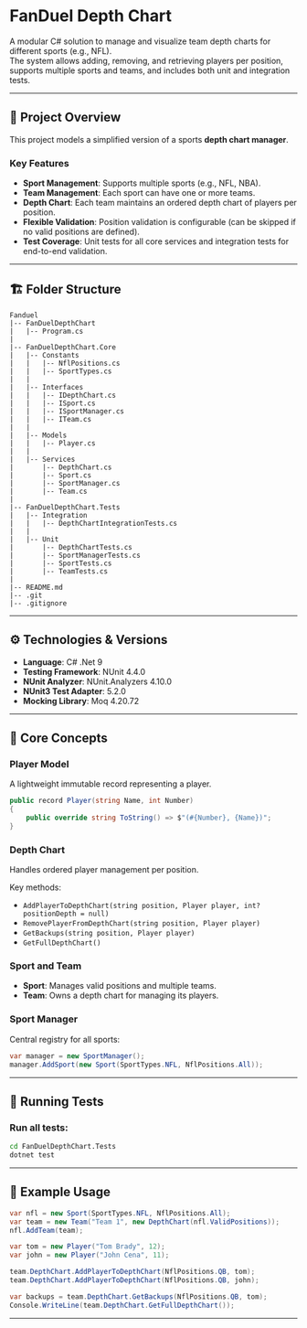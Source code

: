 # FanDuel Depth Chart

A modular C# solution to manage and visualize team depth charts for different sports (e.g., NFL).  
The system allows adding, removing, and retrieving players per position, supports multiple sports and teams, and includes both unit and integration tests.

---

## 🧩 Project Overview

This project models a simplified version of a sports **depth chart manager**.

### Key Features
- **Sport Management**: Supports multiple sports (e.g., NFL, NBA).
- **Team Management**: Each sport can have one or more teams.
- **Depth Chart**: Each team maintains an ordered depth chart of players per position.
- **Flexible Validation**: Position validation is configurable (can be skipped if no valid positions are defined).
- **Test Coverage**: Unit tests for all core services and integration tests for end-to-end validation.

---

## 🏗 Folder Structure

```
Fanduel
|-- FanDuelDepthChart
|   |-- Program.cs
|
|-- FanDuelDepthChart.Core
|   |-- Constants
|   |   |-- NflPositions.cs
|   |   |-- SportTypes.cs
|   |
|   |-- Interfaces
|   |   |-- IDepthChart.cs
|   |   |-- ISport.cs
|   |   |-- ISportManager.cs
|   |   |-- ITeam.cs
|   |
|   |-- Models
|   |   |-- Player.cs
|   |
|   |-- Services
|       |-- DepthChart.cs
|       |-- Sport.cs
|       |-- SportManager.cs
|       |-- Team.cs
|
|-- FanDuelDepthChart.Tests
|   |-- Integration
|   |   |-- DepthChartIntegrationTests.cs
|   |
|   |-- Unit
|       |-- DepthChartTests.cs
|       |-- SportManagerTests.cs
|       |-- SportTests.cs
|       |-- TeamTests.cs
|
|-- README.md
|-- .git
|-- .gitignore
```

---

## ⚙️ Technologies & Versions

- **Language**: C# .Net 9
- **Testing Framework**: NUnit 4.4.0
- **NUnit Analyzer**: NUnit.Analyzers 4.10.0
- **NUnit3 Test Adapter**: 5.2.0
- **Mocking Library**: Moq 4.20.72

---

## 🧠 Core Concepts

### Player Model
A lightweight immutable record representing a player.
```csharp
public record Player(string Name, int Number)
{
    public override string ToString() => $"(#{Number}, {Name})";
}
```

### Depth Chart
Handles ordered player management per position.

Key methods:
- `AddPlayerToDepthChart(string position, Player player, int? positionDepth = null)`
- `RemovePlayerFromDepthChart(string position, Player player)`
- `GetBackups(string position, Player player)`
- `GetFullDepthChart()`

### Sport and Team
- **Sport**: Manages valid positions and multiple teams.
- **Team**: Owns a depth chart for managing its players.

### Sport Manager
Central registry for all sports:
```csharp
var manager = new SportManager();
manager.AddSport(new Sport(SportTypes.NFL, NflPositions.All));
```

---

## 🧪 Running Tests

### Run all tests:
```bash
cd FanDuelDepthChart.Tests
dotnet test
```

---

## 🧰 Example Usage

```csharp
var nfl = new Sport(SportTypes.NFL, NflPositions.All);
var team = new Team("Team 1", new DepthChart(nfl.ValidPositions));
nfl.AddTeam(team);

var tom = new Player("Tom Brady", 12);
var john = new Player("John Cena", 11);

team.DepthChart.AddPlayerToDepthChart(NflPositions.QB, tom);
team.DepthChart.AddPlayerToDepthChart(NflPositions.QB, john);

var backups = team.DepthChart.GetBackups(NflPositions.QB, tom);
Console.WriteLine(team.DepthChart.GetFullDepthChart());
```

---
